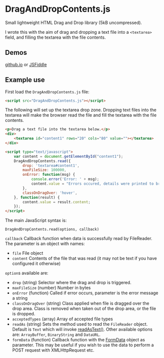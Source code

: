 # DragAndDropContents.js

Small lightweight HTML Drag and Drop library (5kB uncompressed).

I wrote this with the aim of drag and dropping a text file into a `<textarea>` field, and filling the textarea with the file contents.

## Demos

[github.io](https://andygock.github.io/DragAndDropContents/) or [JSFiddle](https://jsfiddle.net/andygock/gpkosde1/)

## Example use

First load the `DragAndDropContents.js` file:

```html
<script src="DragAndDropContents.js"></script>
```

The following will set up the textarea drop zone. Dropping text files into the textarea will make the browser read the file and fill the textarea with the file contents.

```html
<p>Drag a text file into the textarea below.</p>
<div>
    <textarea id="content1" rows="20" cols="80" value=""></textarea>
</div>

<script type="text/javascript">
    var content = document.getElementById("content1");
    DragAndDropContents.read({
        drop: 'textarea#content1',
        maxFileSize: 100000,
        onError: function(msg) {
            console.error('Error: ' + msg);
            content.value = "Errors occured, details were printed to browser console log.";
        },
        classOnDragOver: 'hover',
    }, function(result) {
        content.value = result.content;
    });
</script>
```

The main JavaScript syntax is:

    DragAndDropContents.read(options, callback)

`callback` Callback function when data is successfully read by FileReader. The parameter is an object with names:

- `file` File object
- `content` Contents of the file that was read (it may not be text if you have configured it otherwise)

`option`s available are:

- `drop` (string) Selector where the drag and drop is triggered.
- `maxFileSize` (number) Number in bytes
- `onError` (function) Called if error occurs, parameter is the error message a string
- `classOnDragOver` (string) Class applied when file is dragged over the drop area. Class is removed when taken out of the drop area, or the file is dropped.
- `acceptedTypes` (array) Array of accepted file types
- `readAs` (string) Sets the method used to read the `FileReader` object. Default is `Text` which will invoke [readAsText()](https://developer.mozilla.org/en-US/docs/Web/API/FileReader/readAsText). Other available options are: `ArrayBuffer`, `BinaryString` and `DataURL`.
- `formData` (function) Callback function with the [FormData](https://developer.mozilla.org/en-US/docs/Web/API/FormData) object as parameter. This may be useful if you wish to use the data to perform a POST request with XMLHttpRequest etc.

